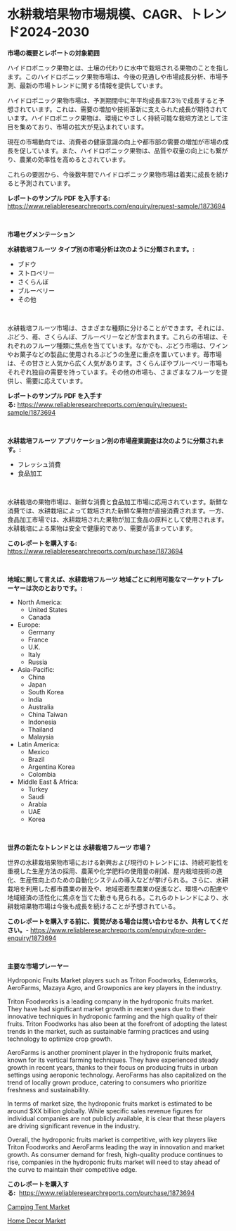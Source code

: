 <p><h1>水耕栽培果物市場規模、CAGR、トレンド2024-2030</h1></p><p><strong>市場の概要とレポートの対象範囲</strong></p>
<p><p>ハイドロポニック果物とは、土壌の代わりに水中で栽培される果物のことを指します。このハイドロポニック果物市場は、今後の見通しや市場成長分析、市場予測、最新の市場トレンドに関する情報を提供しています。</p><p>ハイドロポニック果物市場は、予測期間中に年平均成長率7.3％で成長すると予想されています。これは、需要の増加や技術革新に支えられた成長が期待されています。ハイドロポニック果物は、環境にやさしく持続可能な栽培方法として注目を集めており、市場の拡大が見込まれています。</p><p>現在の市場動向では、消費者の健康意識の向上や都市部の需要の増加が市場の成長を促しています。また、ハイドロポニック果物は、品質や収量の向上にも繋がり、農業の効率性を高めるとされています。</p><p>これらの要因から、今後数年間でハイドロポニック果物市場は着実に成長を続けると予測されています。</p></p>
<p><strong>レポートのサンプル PDF を入手する:</strong> <a href="https://www.reliableresearchreports.com/enquiry/request-sample/1873694">https://www.reliableresearchreports.com/enquiry/request-sample/1873694</a></p>
<p>&nbsp;</p>
<p><strong>市場セグメンテーション</strong></p>
<p><strong>水耕栽培フルーツ タイプ別の市場分析は次のように分類されます。:</strong></p>
<p><ul><li>ブドウ</li><li>ストロベリー</li><li>さくらんぼ</li><li>ブルーベリー</li><li>その他</li></ul></p>
<p>&nbsp;</p>
<p><p>水耕栽培フルーツ市場は、さまざまな種類に分けることができます。それには、ぶどう、苺、さくらんぼ、ブルーベリーなどが含まれます。これらの市場は、それぞれのフルーツ種類に焦点を当てています。なかでも、ぶどう市場は、ワインやお菓子などの製品に使用されるぶどうの生産に重点を置いています。苺市場は、その甘さと人気から広く人気があります。さくらんぼやブルーベリー市場もそれぞれ独自の需要を持っています。その他の市場も、さまざまなフルーツを提供し、需要に応えています。</p></p>
<p><strong>レポートのサンプル PDF を入手する:</strong>&nbsp;<a href="https://www.reliableresearchreports.com/enquiry/request-sample/1873694">https://www.reliableresearchreports.com/enquiry/request-sample/1873694</a></p>
<p>&nbsp;</p>
<p><strong> 水耕栽培フルーツ アプリケーション別の市場産業調査は次のように分類されます。:</strong></p>
<p><ul><li>フレッシュ消費</li><li>食品加工</li></ul></p>
<p>&nbsp;</p>
<p><p>水耕栽培の果物市場は、新鮮な消費と食品加工市場に応用されています。新鮮な消費では、水耕栽培によって栽培された新鮮な果物が直接消費されます。一方、食品加工市場では、水耕栽培された果物が加工食品の原料として使用されます。水耕栽培による果物は安全で健康的であり、需要が高まっています。</p></p>
<p><strong>このレポートを購入する:</strong>&nbsp; <a href="https://www.reliableresearchreports.com/purchase/1873694">https://www.reliableresearchreports.com/purchase/1873694</a></p>
<p>&nbsp;</p>
<p><strong>地域に関して言えば、水耕栽培フルーツ 地域ごとに利用可能なマーケットプレーヤーは次のとおりです。:</strong></p>
<p><ul>
    <li>
        North America:
        <ul>
            <li>United States</li>
            <li>Canada</li>
        </ul>
    </li>
    <li>
        Europe:
        <ul>
            <li>Germany</li>
            <li>France</li>
            <li>U.K.</li>
            <li>Italy</li>
            <li>Russia</li>
        </ul>
    </li>
    <li>
        Asia-Pacific:
        <ul>
            <li>China</li>
            <li>Japan</li>
            <li>South Korea</li>
            <li>India</li>
            <li>Australia</li>
            <li>China Taiwan</li>
            <li>Indonesia</li>
            <li>Thailand</li>
            <li>Malaysia</li>
        </ul>
    </li>
    <li>
        Latin America:
        <ul>
            <li>Mexico</li>
            <li>Brazil</li>
            <li>Argentina Korea</li>
            <li>Colombia</li>
        </ul>
    </li>
    <li>
        Middle East & Africa:
        <ul>
            <li>Turkey</li>
            <li>Saudi</li>
            <li>Arabia</li>
            <li>UAE</li>
            <li>Korea</li>
        </ul>
    </li>
    </ul></p>
<p>&nbsp;</p>
<p><strong>世界の新たなトレンドとは 水耕栽培フルーツ 市場？</strong></p>
<p><p>世界の水耕栽培果物市場における新興および現行のトレンドには、持続可能性を重視した生産方法の採用、農薬や化学肥料の使用量の削減、屋内栽培技術の進化、生産性向上のための自動化システムの導入などが挙げられる。さらに、水耕栽培を利用した都市農業の普及や、地域密着型農業の促進など、環境への配慮や地域経済の活性化に焦点を当てた動きも見られる。これらのトレンドにより、水耕栽培果物市場は今後も成長を続けることが予想されている。</p></p>
<p><strong>このレポートを購入する前に、質問がある場合は問い合わせるか、共有してください。</strong>- <a href="https://www.reliableresearchreports.com/enquiry/pre-order-enquiry/1873694">https://www.reliableresearchreports.com/enquiry/pre-order-enquiry/1873694</a></p>
<p>&nbsp;</p>
<p><strong>主要な市場プレーヤー</strong></p>
<p><p>Hydroponic Fruits Market players such as Triton Foodworks, Edenworks, AeroFarms, Mazaya Agro, and Growponics are key players in the industry.</p><p>Triton Foodworks is a leading company in the hydroponic fruits market. They have had significant market growth in recent years due to their innovative techniques in hydroponic farming and the high quality of their fruits. Triton Foodworks has also been at the forefront of adopting the latest trends in the market, such as sustainable farming practices and using technology to optimize crop growth.</p><p>AeroFarms is another prominent player in the hydroponic fruits market, known for its vertical farming techniques. They have experienced steady growth in recent years, thanks to their focus on producing fruits in urban settings using aeroponic technology. AeroFarms has also capitalized on the trend of locally grown produce, catering to consumers who prioritize freshness and sustainability.</p><p>In terms of market size, the hydroponic fruits market is estimated to be around $XX billion globally. While specific sales revenue figures for individual companies are not publicly available, it is clear that these players are driving significant revenue in the industry.</p><p>Overall, the hydroponic fruits market is competitive, with key players like Triton Foodworks and AeroFarms leading the way in innovation and market growth. As consumer demand for fresh, high-quality produce continues to rise, companies in the hydroponic fruits market will need to stay ahead of the curve to maintain their competitive edge.</p></p>
<p><strong>このレポートを購入する:</strong>&nbsp;&nbsp;<a href="https://www.reliableresearchreports.com/purchase/1873694">https://www.reliableresearchreports.com/purchase/1873694</a></p>
<p><p><a href="https://github.com/wusalecollins540tpqoz/Market-Research-Report-List-1/blob/main/camping-tent-market.md">Camping Tent Market</a></p><p><a href="https://github.com/kathiaseamanalvaradovlprc2h/Market-Research-Report-List-1/blob/main/home-decor-market.md">Home Decor Market</a></p></p>